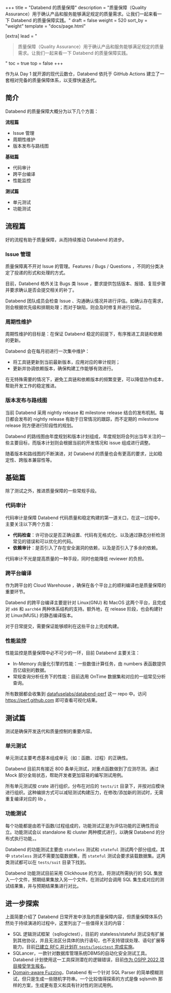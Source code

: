 +++
title = "Databend 的质量保障"
description = "质量保障（Quality Assurance）用于确认产品和服务能够满足规定的质量需求。让我们一起来看一下 Databend 的质量保障实践。"
draft = false
weight = 520
sort_by = "weight"
template = "docs/page.html"

[extra]
lead = "<blockquote>质量保障（Quality Assurance）用于确认产品和服务能够满足规定的质量需求。让我们一起来看一下 Databend 的质量保障实践。</blockquote>"
toc = true
top = false
+++

作为从 Day 1 就开源的现代云数仓，Databend 依托于 GitHub Actions 建立了一套相对完备的质量保障体系，以支撑快速迭代。

## 简介

Databend 的质量保障大概分为以下几个方面：

**流程篇**

- Issue 管理
- 周期性维护
- 版本发布与路线图

**基础篇**

- 代码审计
- 跨平台编译
- 性能监控

**测试篇**

- 单元测试
- 功能测试

## 流程篇

好的流程有助于质量保障，从而持续推动 Databend 的进步。

### Issue 管理

质量保障离不开对 Issue 的管理。Features / Bugs / Questions ，不同的分类决定了投递的形式和处理的方式。

目前，Databend 格外关注 Bugs 类 Issue ，要求提供包括版本、报错、复现步骤并要求确认是否会提交相关的补丁。

Databend 团队成员会检查 Issue 、沟通确认情况并进行评估。如确认存在需求，则会根据优先级和排期处理；而对于缺陷，则会及时修复并进行验证。

### 周期性维护

周期性维护的目标是：在保证 Databend 稳定的前提下，有序推进工具链和依赖的更新。

Databend 会在每月初进行一次集中维护：

- 将工具链更新到当前最新版本，应用对应的审计规则；
- 更新并协调依赖版本，确保构建工作能够有效进行。

在无特殊需要的情况下，避免工具链和依赖版本的频繁变更，可以降低协作成本，帮助开发工作的稳定推进。

### 版本发布与路线图

当前 Databend 采用 nightly release 和 milestone release 结合的发布机制。每日都会发布的 nightly release 有助于日常情况的跟踪，而不定期的 milestone release 则方便进行阶段性的规划。

Databend 的路线图由年度规划和版本计划组成，年度规划将会列出当年关注的一些主要目标，而版本计划则会根据当前的开发情况和 issue 组成进行调整。

随着版本和路线图的不断演进，对 Databend 的质量也会有更高的要求，比如稳定性、跨版本兼容性等。

## 基础篇

除了测试之外，推进质量保障的一些常规手段。

### 代码审计

代码审计是保障 Databend 代码质量和稳定构建的第一道关口，在这一过程中，主要关注以下两个方面：

- **代码检查**：许可协议是否正确设置、代码有无格式化、以及通过静态分析检测常见的错误和可以优化的代码。
- **依赖审计**：是否引入了存在安全漏洞的依赖，以及是否引入了多余的依赖。

代码审计不光是提高质量的一种手段，同时也能降低 reviewer 的负担。

### 跨平台编译

作为跨平台的 Cloud Warehouse ，确保在各个平台上的顺利编译也是质量保障的重要环节。

Databend 的跨平台编译主要是针对 Linux(GNU) 和 MacOS 这两个平台，且完成对 `x86` 和 `aarch64` 两种体系结构的支持。额外地，在 release 阶段，也会构建针对 Linux(MUSL) 的静态编译版本。

对于日常提交，需要保证能够顺利在这些平台上完成构建。

### 性能监控

性能监控是质量保障中必不可少的一环，目前 Databend 主要关注：

- In-Memory 向量化引擎的性能：一些数值计算任务，由 numbers 表函数提供百亿级别的数据。
- 常规查询分析任务下的性能：目前选用 OnTime 数据集和对应的一组常见分析查询。

所有数据都会收集到 [datafuselabs/databend-perf](https://github.com/datafuselabs/databend-perf) 这一 repo 中。访问 <https://perf.github.com> 即可查看可视化结果。

## 测试篇

测试是确保开发迭代和质量控制的重要内容。

### 单元测试

单元测试主要考虑基本组成单元（如：函数、过程）的正确性。

Databend 目前共有接近 800 条单元测试，对重点函数做到了应测尽测。通过 Mock 部分全局状态，帮助开发者更加容易的编写测试用例。

所有单元测试按 crate 进行组织，分布在对应的 `tests/it` 目录下，并按对应模块进行组织。这种编排方式可以减轻测试构建压力，在修改/添加新的测试时，无需重复编译对应的 lib 。

### 功能测试

每个功能都是由若干函数/过程组成的，功能测试正是为评估功能的正确性而设立。功能测试会以 standalone 和 cluster 两种模式进行，以确保 Databend 的分布式执行功能，。

Databend 的功能测试主要由 `stateless` 测试和 `stateful` 测试两个部分组成。其中 `stateless` 测试不需要加载数据集，而 `stateful` 测试会要求装载数据集。这两类测试都可以在 `tests/suit` 目录下找到。

Databend 功能测试目前采用 Clickhouse 的方法，将测试所需执行的 SQL 集放入一个文件，预期结果集放入另一个文件。在测试时会调用 SQL 集生成对应的测试结果集，并与预期结果集进行对比。

## 进一步探索

上面简要介绍了 Databend 日常开发中涉及的质量保障内容，但质量保障体系仍然处于持续演进的过程中，这里列出了一些值得关注的内容：

- SQL 逻辑测试框架（sqllogictest），目前的 stateless/stateful 测试没有扩展到其他协议，并且无法区分具体的执行语句，也不支持错误处理、语句扩展等能力。目前[已建立 RFC 并计划在 `tests/logictest` 完成实施](https://github.com/datafuselabs/databend/pull/5048)。
- SQLancer，一款针对数据库管理系统DBMS的自动化安全测试工具。Databend 计划使用这一工具探测潜在的逻辑错误，目前[作为 OSPP 2022 项目接受学生报名](https://summer-ospp.ac.cn/#/org/prodetail/226460211)。
- [Domain-aware Fuzzing](https://github.com/datafuselabs/databend/issues/1549)，Databend 有一个针对 SQL Parser 的简单模糊测试，但只是生成一些随机字符串。一个比较值得探索的方式是像 sqlsmith 那样的方案，生成更有意义和具有针对性的测试用例。
